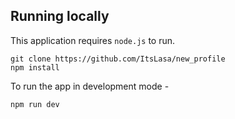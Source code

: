 

## Running locally

This application requires `node.js` to run.

```
git clone https://github.com/ItsLasa/new_profile
npm install
```


To run the app in development mode - 
    
```
npm run dev
```
